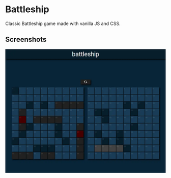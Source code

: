 # Battleship

Classic Battleship game made with vanilla JS and CSS.

## Screenshots

![App Screenshot](screenshots/battleship.webp)
